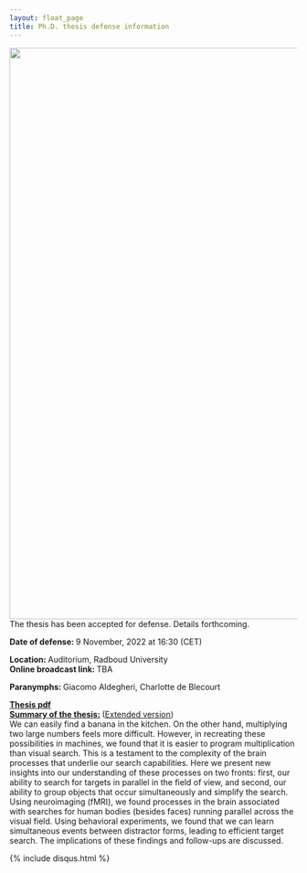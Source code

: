 ```yaml
---
layout: float_page
title: Ph.D. thesis defense information
---
```


<img class="p_post" src="{{site.url}}/assets/phd_invitation.jpg" height="1000" align="left">
<br>
The thesis has been accepted for defense. Details forthcoming.

<b> Date of defense: </b> 9 November, 2022 at 16:30 (CET)<br>

<b> Location: </b> Auditorium, Radboud University<br>
<b> Online broadcast link: </b> TBA<br>

<b> Paranymphs: </b> Giacomo Aldegheri, Charlotte de Blecourt

<b> [Thesis pdf][pdf_t] </b><br>
<b> <u>Summary of the thesis:</u> </b> ([Extended version][summary])<br>
We can easily find a banana in the kitchen. On the other hand, multiplying two large numbers feels more difficult. However, in recreating these possibilities in machines, we found that it is easier to program multiplication than visual search. This is a testament to the complexity of the brain processes that underlie our search capabilities. Here we present new insights into our understanding of these processes on two fronts: first, our ability to search for targets in parallel in the field of view, and second, our ability to group objects that occur simultaneously and simplify the search. Using neuroimaging (fMRI), we found processes in the brain associated with searches for human bodies (besides faces) running parallel across the visual field. Using behavioral experiments, we found that we can learn simultaneous events between distractor forms, leading to efficient target search. The implications of these findings and follow-ups are discussed.

[summary]: https://sushrutthorat.com/2022/08/03/thesis-summary/
[pdf_t]: https://doi.org/10.6084/m9.figshare.21214391.v1

{% include  disqus.html %}
